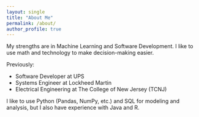```yaml
---
layout: single
title: "About Me"
permalink: /about/
author_profile: true
---
```


My strengths are in Machine Learning and Software Development. I like to use math and technology to make decision-making easier.

Previously:
  - Software Developer at UPS
  - Systems Engineer at Lockheed Martin
  - Electrical Engineering at The College of New Jersey (TCNJ)

I like to use Python (Pandas, NumPy, etc.) and SQL for modeling and analysis, but I also have experience with Java and R.
